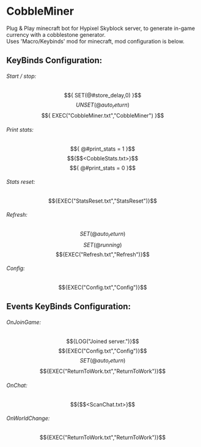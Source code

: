 # CobbleMiner
Plug & Play minecraft bot for Hypixel Skyblock server, to generate in-game currency with a cobblestone generator.  
Uses 'Macro/Keybinds' mod for minecraft, mod configuration is below.

## KeyBinds Configuration:

###### Start / stop:
$${ SET(@#store_delay,0) }$$ $${ UNSET(@auto_return) }$$ $${ EXEC("CobbleMiner.txt","CobbleMiner") }$$

###### Print stats:
$${ @#print_stats = 1 }$$ $${$$<CobbleStats.txt>}$$ $${ @#print_stats = 0 }$$

###### Stats reset:
$${EXEC("StatsReset.txt","StatsReset")}$$

###### Refresh:
$${SET(@auto_return)}$$ $${SET(@running)}$$ $${EXEC("Refresh.txt","Refresh")}$$

###### Config:
$${EXEC("Config.txt","Config")}$$


## Events KeyBinds Configuration:

###### OnJoinGame:
$${LOG("Joined server.")}$$ $${EXEC("Config.txt","Config")}$$ $${SET(@auto_return)}$$ $${EXEC("ReturnToWork.txt","ReturnToWork")}$$

###### OnChat:
$${$$<ScanChat.txt>}$$

###### OnWorldChange:
$${EXEC("ReturnToWork.txt","ReturnToWork")}$$
